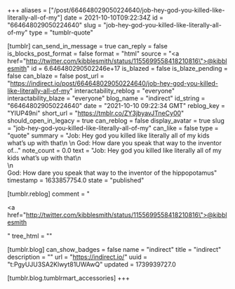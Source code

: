+++
aliases = ["/post/664648029050224640/job-hey-god-you-killed-like-literally-all-of-my"]
date = 2021-10-10T09:22:34Z
id = "664648029050224640"
slug = "job-hey-god-you-killed-like-literally-all-of-my"
type = "tumblr-quote"

[tumblr]
can_send_in_message = true
can_reply = false
is_blocks_post_format = false
format = "html"
source = "<a href=\"http://twitter.com/kibblesmith/status/1155699558418210816\">@kibblesmith</a>"
id = 6.646480290502246e+17
is_blazed = false
is_blaze_pending = false
can_blaze = false
post_url = "https://indirect.io/post/664648029050224640/job-hey-god-you-killed-like-literally-all-of-my"
interactability_reblog = "everyone"
interactability_blaze = "everyone"
blog_name = "indirect"
id_string = "664648029050224640"
date = "2021-10-10 09:22:34 GMT"
reblog_key = "YIUP49ni"
short_url = "https://tmblr.co/ZY3jbyavJTneCy00"
should_open_in_legacy = true
can_reblog = false
display_avatar = true
slug = "job-hey-god-you-killed-like-literally-all-of-my"
can_like = false
type = "quote"
summary = "Job: Hey god you killed like literally all of my kids what’s up with that\n \n God: How dare you speak that way to the inventor of..."
note_count = 0.0
text = "Job: Hey god you killed like literally all of my kids what’s up with that\n<br/>\n<br/>God: How dare you speak that way to the inventor of the hippopotamus"
timestamp = 1633857754.0
state = "published"

[tumblr.reblog]
comment = "<p><a href=\"http://twitter.com/kibblesmith/status/1155699558418210816\">@kibblesmith</a></p>"
tree_html = ""

[tumblr.blog]
can_show_badges = false
name = "indirect"
title = "indirect"
description = ""
url = "https://indirect.io/"
uuid = "t:PgyUJU3SA2Klwyt81UWAwQ"
updated = 1739939727.0

[tumblr.blog.tumblrmart_accessories]
+++
